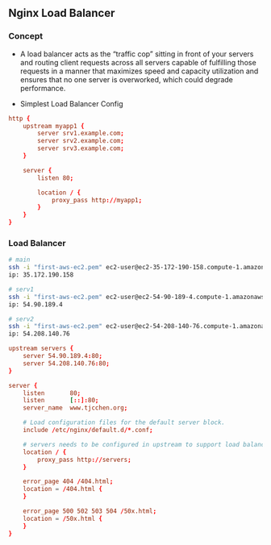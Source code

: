 ## Nginx Load Balancer

### Concept

- A load balancer acts as the “traffic cop” sitting in front of your servers and routing client requests across all servers capable of fulfilling those requests in a manner that maximizes speed and capacity utilization and ensures that no one server is overworked, which could degrade performance.

- Simplest Load Balancer Config
```conf
http {
    upstream myapp1 {
        server srv1.example.com;
        server srv2.example.com;
        server srv3.example.com;
    }

    server {
        listen 80;

        location / {
            proxy_pass http://myapp1;
        }
    }
}
```

### Load Balancer
```bash
# main
ssh -i "first-aws-ec2.pem" ec2-user@ec2-35-172-190-158.compute-1.amazonaws.com
ip: 35.172.190.158

# serv1
ssh -i "first-aws-ec2.pem" ec2-user@ec2-54-90-189-4.compute-1.amazonaws.com
ip: 54.90.189.4

# serv2
ssh -i "first-aws-ec2.pem" ec2-user@ec2-54-208-140-76.compute-1.amazonaws.com
ip: 54.208.140.76
```

```conf
upstream servers {
    server 54.90.189.4:80;
    server 54.208.140.76:80;
}

server {
    listen       80;
    listen       [::]:80;
    server_name  www.tjcchen.org;

    # Load configuration files for the default server block.
    include /etc/nginx/default.d/*.conf;

    # servers needs to be configured in upstream to support load balancer
    location / {
        proxy_pass http://servers;
    }

    error_page 404 /404.html;
    location = /404.html {
    }

    error_page 500 502 503 504 /50x.html;
    location = /50x.html {
    }
}
```